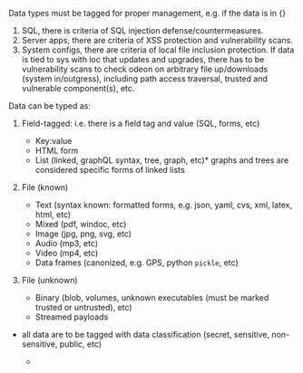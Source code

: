 
Data types must be tagged for proper management, e.g. if the data is in {}
1. SQL, there is criteria of SQL injection defense/countermeasures.
2. Server apps, there are criteria of XSS protection and vulnerability scans.
3. System configs, there are criteria of local file inclusion protection. If data is tied to sys with loc that updates and upgrades, there has to be vulnerability scans to check odeon on arbitrary file up/downloads (system in/outgress), including path access traversal, trusted and vulnerable component(s), etc. 

Data can be typed as:
1. Field-tagged: i.e. there is a field tag and value (SQL, forms, etc)
	- Key:value
	- HTML form
	- List (linked, graphQL syntax, tree, graph, etc)* graphs and trees are considered specific forms of linked lists

2. File (known)
	- Text (syntax known: formatted forms, e.g. json, yaml, cvs, xml, latex, html, etc)
	- Mixed (pdf, windoc, etc)
	- Image (jpg, png, svg, etc)
	- Audio (mp3, etc)
	- Video (mp4, etc)
	- Data frames (canonized, e.g. GPS, python `pickle`, etc)

3. File (unknown)
	- Binary (blob, volumes, unknown executables (must be marked trusted or untrusted), etc)
	- Streamed payloads

* all data are to be tagged with data classification (secret, sensitive, non-sensitive, public, etc)

	- 